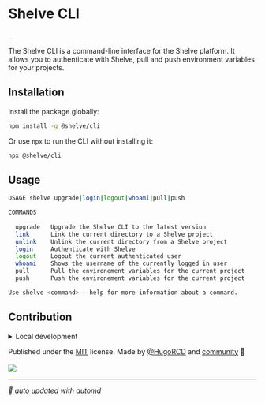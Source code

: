 # Shelve CLI

<p align="left">
  <a aria-label="NPM version" href="https://www.npmjs.com/package/@shelve/cli">
    <img alt="" src="https://img.shields.io/npm/v/shelve.svg?style=for-the-badge&labelColor=000000&color=E0E0E0">
  </a>
  <a aria-label="License" href="https://github.com/HugoRCD/shelve/blob/main/LICENSE">
    <img alt="" src="https://img.shields.io/npm/l/shelve.svg?style=for-the-badge&labelColor=000000&color=212121">
  </a>
  <a aria-label="Follow Hugo on Twitter" href="https://twitter.com/HugoRCD__">
    <img alt="" src="https://img.shields.io/twitter/follow/HugoRCD__.svg?style=for-the-badge&labelColor=000000&logo=twitter&label=Follow%20Hugo&logoWidth=20&logoColor=white">
  </a>
</p>

The Shelve CLI is a command-line interface for the Shelve platform. It allows you to authenticate with Shelve, pull and push environment variables for your projects.

## Installation

Install the package globally:

```sh
npm install -g @shelve/cli
```

Or use `npx` to run the CLI without installing it:

```sh
npx @shelve/cli
```

## Usage

```bash
USAGE shelve upgrade|login|logout|whoami|pull|push

COMMANDS
   
  upgrade   Upgrade the Shelve CLI to the latest version
  link      Link the current directory to a Shelve project
  unlink    Unlink the current directory from a Shelve project
  login     Authenticate with Shelve                           
  logout    Logout the current authenticated user                
  whoami    Shows the username of the currently logged in user
  pull      Pull the environement variables for the current project
  push      Push the environement variables for the current project

Use shelve <command> --help for more information about a command.
```

## Contribution

<details>
  <summary>Local development</summary>

- Clone this repository
- Install the latest LTS version of [Node.js](https://nodejs.org/en/)
- Enable [Corepack](https://github.com/nodejs/corepack) using `corepack enable`
- Install dependencies using `bun install`
- Run the CLI using `bun ./src/index.ts`

</details>

<!-- automd:contributors license=MIT author="HugoRCD" -->

Published under the [MIT](https://github.com/HugoRCD/shelve/blob/main/LICENSE) license.
Made by [@HugoRCD](https://github.com/HugoRCD) and [community](https://github.com/HugoRCD/shelve/graphs/contributors) 💛
<br><br>
<a href="https://github.com/HugoRCD/shelve/graphs/contributors">
<img src="https://contrib.rocks/image?repo=HugoRCD/shelve" />
</a>

<!-- /automd -->

<!-- automd:with-automd -->

---

_🤖 auto updated with [automd](https://automd.unjs.io)_

<!-- /automd -->
